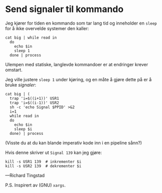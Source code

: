 # Send signaler til kommando

Jeg kjører for tiden en kommando som tar lang tid
og inneholder en `sleep` for å ikke overvelde systemer den kaller:

```
cat big | while read in
  do
    echo $in
    sleep 1
  done | process
```

Ulempen med statiske, langlevde kommandoer er 
at endringer krever omstart.

Jeg ville justere `sleep 1` under kjøring,
og en måte å gjøre dette på er å bruke _signaler_:

```
cat big | (
  trap 'i=$((i+1))' USR1
  trap 'i=$((i-1))' USR2
  sh -c 'echo Signal $PPID' >&2
  i=1
  while read in
  do
    echo $in
    sleep $i
  done) | process
```

(Visste du at du kan blande imperativ kode
inn i en pipeline sånn?)

Hvis denne skriver ut `Signal 139` kan jeg gjøre:

```
kill -s USR1 139  # inkrementer $i
kill -s USR2 139  # dekrementer $i
```


—Richard Tingstad

P.S. Inspirert av (GNU) `xargs`.

